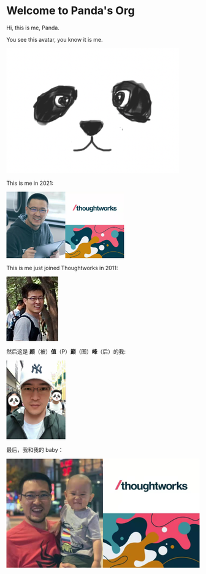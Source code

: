 # Welcome to Panda's Org

Hi, this is me, Panda.

You see this avatar, you know it is me.

![me-panda](assets/me-panda.jpg)

This is me in 2021:

<img src="assets/me-now-2021.jpg" alt="me-now-2021" style="zoom:30%;" />

This is me just joined Thoughtworks in 2011:

![me-join-tw-2011](assets/me-join-tw-2011.jpg)

然后这是 **颜**（被）**值**（P）**巅**（图）**峰**（后）的我:

<img src="assets/me-in-macao.jpg" alt="me-in-macao" style="zoom:20%;" />

最后，我和我的 baby：

<img src="assets/me-and-my-baby.jpg" alt="me-and-my-baby" style="zoom:50%;" />
